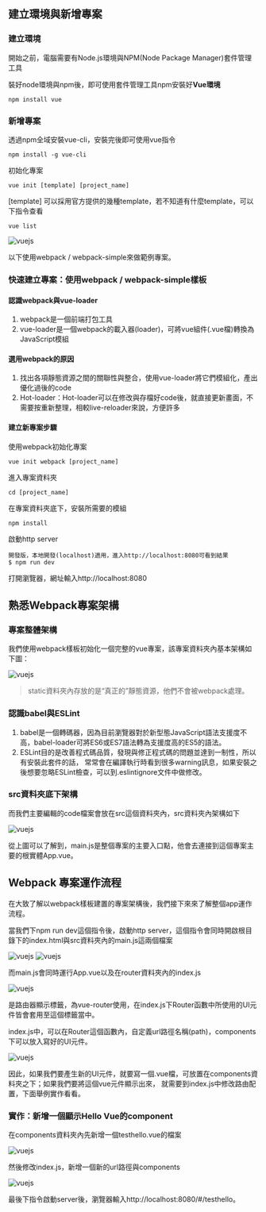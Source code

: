 ## 建立環境與新增專案

### 建立環境
開始之前，電腦需要有Node.js環境與NPM(Node Package Manager)套件管理工具

裝好node環境與npm後，即可使用套件管理工具npm安裝好**Vue環境**
```
npm install vue
```

### 新增專案

透過npm全域安裝vue-cli，安裝完後即可使用vue指令
```
npm install -g vue-cli
```

初始化專案
```
vue init [template] [project_name]
```

[template] 可以採用官方提供的幾種template，若不知道有什麼template，可以下指令查看
```
vue list
```
![vuejs](https://ithelp.ithome.com.tw/upload/images/20171224/201076739P81kCGDjJ.png "vuejs")

以下使用webpack / webpack-simple來做範例專案。

### 快速建立專案：使用webpack / webpack-simple樣板

#### 認識webpack與vue-loader
1. webpack是一個前端打包工具
2. vue-loader是一個webpack的載入器(loader)，可將vue組件(.vue檔)轉換為JavaScript模組

#### 選用webpack的原因
1. 找出各項靜態資源之間的關聯性與整合，使用vue-loader將它們模組化，產出優化過後的code
2. Hot-loader：Hot-loader可以在修改與存檔好code後，就直接更新畫面，不需要按重新整理，相較live-reloader來說，方便許多

#### 建立新專案步驟
使用webpack初始化專案
```
vue init webpack [project_name]
```

進入專案資料夾
```
cd [project_name]
```

在專案資料夾底下，安裝所需要的模組
```
npm install
```

啟動http server
```
開發版，本地開發(localhost)適用，進入http://localhost:8080可看到結果
$ npm run dev
```

打開瀏覽器，網址輸入http://localhost:8080

## 熟悉Webpack專案架構
### 專案整體架構
我們使用webpack樣板初始化一個完整的vue專案，該專案資料夾內基本架構如下圖：

![vuejs](https://ithelp.ithome.com.tw/upload/images/20180117/20107673BCdwJt7xaM.png "vuejs")

> static資料夾內存放的是“真正的”靜態資源，他們不會被webpack處理。

### 認識babel與ESLint
1. babel是一個轉碼器，因為目前瀏覽器對於新型態JavaScript語法支援度不高，babel-loader可將ES6或ES7語法轉為支援度高的ES5的語法。
2. ESLint目的是改善程式碼品質，發現與修正程式碼的問題並達到一制性，所以有安裝此套件的話，
常常會在編譯執行時看到很多warning訊息，如果安裝之後想要忽略ESLint檢查，可以到.eslintignore文件中做修改。

### src資料夾底下架構
而我們主要編輯的code檔案會放在src這個資料夾內，src資料夾內架構如下

![vuejs](https://ithelp.ithome.com.tw/upload/images/20180117/2010767362LeB88tPF.png "vuejs")

從上圖可以了解到，main.js是整個專案的主要入口點，他會去連接到這個專案主要的根實體App.vue。

## Webpack 專案運作流程
在大致了解以webpack樣板建置的專案架構後，我們接下來來了解整個app運作流程。

當我們下npm run dev這個指令後，啟動http server，這個指令會同時開啟根目錄下的index.html與src資料夾內的main.js這兩個檔案

![vuejs](https://ithelp.ithome.com.tw/upload/images/20180117/201076733G2mB9i68k.png "vuejs")
![vuejs](https://ithelp.ithome.com.tw/upload/images/20180117/201076736HIAtMBSGd.png "vuejs")

而main.js會同時運行App.vue以及在router資料夾內的index.js

![vuejs](https://ithelp.ithome.com.tw/upload/images/20180117/20107673WBhdrsy9Fj.png "vuejs")

<router-view/>是路由器顯示標籤，為vue-router使用，在index.js下Router函數中所使用的UI元件皆會套用至這個標籤當中。

index.js中，可以在Router這個函數內，自定義url路徑名稱(path)，components下可以放入寫好的UI元件。

![vuejs](https://ithelp.ithome.com.tw/upload/images/20180117/20107673nKqrjUECc9.png "vuejs")

因此，如果我們要產生新的UI元件，就要寫一個.vue檔，可放置在components資料夾之下；如果我們要將這個vue元件顯示出來，
就需要到index.js中修改路由配置，下面舉例實作看看。

### 實作：新增一個顯示Hello Vue的component
在components資料夾內先新增一個testhello.vue的檔案

![vuejs](https://ithelp.ithome.com.tw/upload/images/20180117/20107673zxhxFLE1yR.png "vuejs")

然後修改index.js，新增一個新的url路徑與components

![vuejs](https://ithelp.ithome.com.tw/upload/images/20180117/20107673Ihrka25D2E.png "vuejs")

最後下指令啟動server後，瀏覽器輸入http://localhost:8080/#/testhello。
